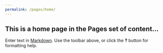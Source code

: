 ```yaml
---
permalink: /pages/home/
---      
```


## This is a home page in the Pages set of content...

Enter text in [Markdown](http://daringfireball.net/projects/markdown/). Use the toolbar above, or click the **?** button for formatting help.

